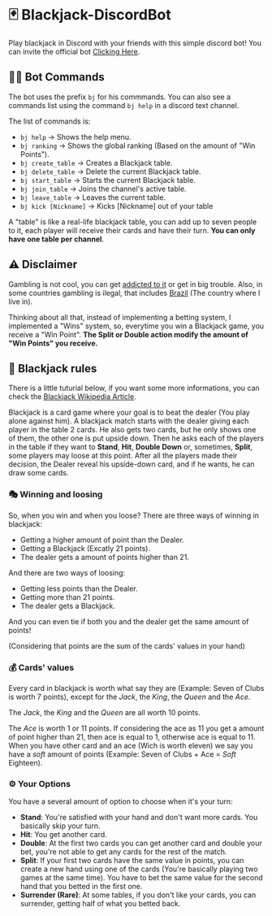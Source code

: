 # 🃏 Blackjack-DiscordBot
 Play blackjack in Discord with your friends with this simple discord bot! You can invite the official bot [Clicking Here](https://discord.com/api/oauth2/authorize?client_id=1116728355484610581&permissions=52288&scope=bot).

## 🐱‍💻 Bot Commands
The bot uses the prefix ``bj`` for his commmands. You can also see a commands list using the command ``bj help`` in a discord text channel.

The list of commands is:
* ``bj help`` -> Shows the help menu.
* ``bj ranking`` -> Shows the global ranking (Based on the amount of "Win Points").
* ``bj create_table`` -> Creates a Blackjack table.
* ``bj delete_table`` -> Delete the current Blackjack table.
* ``bj start_table`` -> Starts the current Blackjack table.
* ``bj join_table`` -> Joins the channel's active table.
* ``bj leave_table`` -> Leaves the current table.
* ``bj kick [Nickname]`` -> Kicks [Nickname] out of your table

A "table" is like a real-life blackjack table, you can add up to seven people to it, each player will receive their cards and have their turn. **You can only have one table per channel**.


## ⚠️ Disclaimer
Gambling is not cool, you can get [addicted to it](https://en.wikipedia.org/wiki/Problem_gambling) or get in big trouble. Also, in some countries gambling is ilegal, that includes [Brazil](https://pt.wikipedia.org/wiki/Jogos_de_apostas_no_Brasil) (The country where I live in).

Thinking about all that, instead of implementing a betting system, I implemented a "Wins" system, so, everytime you win a Blackjack game, you receive a "Win Point". **The Split or Double action modify the amount of "Win Points" you receive.**

## 📖 Blackjack rules
There is a little tuturial below, if you want some more informations, you can check the [Blackjack Wikipedia Article](https://en.wikipedia.org/wiki/Blackjack).

Blackjack is a card game where your goal is to beat the dealer (You play alone against him). A blackjack match starts with the dealer giving each player in the table 2 cards. He also gets two cards, but he only shows one of them, the other one is put upside down. Then he asks each of the players in the table if they want to **Stand**, **Hit**, **Double Down** or, sometimes, **Split**, some players may loose at this point. After all the players made their decision, the Dealer reveal his upside-down card, and if he wants, he can draw some cards.

### 🎭 Winning and loosing
So, when you win and when you loose? There are three ways of winning in blackjack:
* Getting a higher amount of point than the Dealer.
* Getting a Blackjack (Excatly 21 points).
* The dealer gets a amount of points higher than 21.

And there are two ways of loosing:
* Getting less points than the Dealer.
* Getting more than 21 points.
* The dealer gets a Blackjack.

And you can even tie if both you and the dealer get the same amount of points!

(Considering that points are the sum of the cards' values in your hand)

### 💰 Cards' values
Every card in blackjack is worth what say they are (Example: Seven of Clubs is worth 7 points), except for the *Jack*, the *King*, the *Queen* and the *Ace*.

The *Jack*, the *King* and the *Queen* are all worth 10 points.

The *Ace* is worth 1 or 11 points. If considering the ace as 11 you get a amount of point higher than 21, then ace is equal to 1, otherwise ace is equal to 11. When you have other card and an ace (Wich is worth eleven) we say you have a *soft* amount of points (Example: Seven of Clubs + Ace = *Soft* Eighteen).

### ⚙️ Your Options
You have a several amount of option to choose when it's your turn:
* **Stand**: You're satisfied with your hand and don't want more cards. You basically skip your turn.
* **Hit**: You get another card.
* **Double**: At the first two cards you can get another card and double your bet, you're not able to get any cards for the rest of the match.
* **Split**: If your first two cards have the same value in points, you can create a new hand using one of the cards (You're basically playing two games at the same time). You have to bet the same value for the second hand that you betted in the first one.
* **Surrender (Rare)**: At some tables, if you don't like your cards, you can surrender, getting half of what you betted back.

